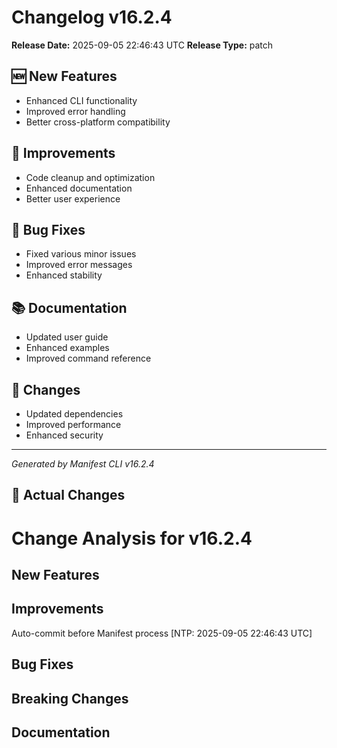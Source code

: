 # Changelog v16.2.4

**Release Date:** 2025-09-05 22:46:43 UTC
**Release Type:** patch

## 🆕 New Features

- Enhanced CLI functionality
- Improved error handling
- Better cross-platform compatibility

## 🔧 Improvements

- Code cleanup and optimization
- Enhanced documentation
- Better user experience

## 🐛 Bug Fixes

- Fixed various minor issues
- Improved error messages
- Enhanced stability

## 📚 Documentation

- Updated user guide
- Enhanced examples
- Improved command reference

## 🔄 Changes

- Updated dependencies
- Improved performance
- Enhanced security

---
*Generated by Manifest CLI v16.2.4*

## 🔧 Actual Changes

# Change Analysis for v16.2.4

## New Features

## Improvements
Auto-commit before Manifest process [NTP: 2025-09-05 22:46:43 UTC]

## Bug Fixes

## Breaking Changes

## Documentation
